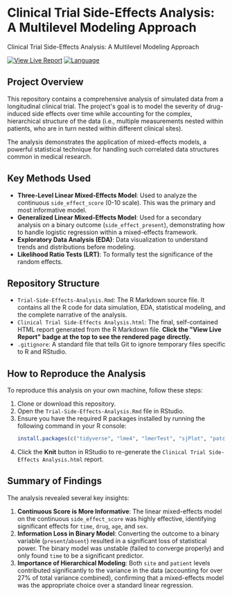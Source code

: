 # Clinical Trial Side-Effects Analysis: A Multilevel Modeling Approach
Clinical Trial Side-Effects Analysis: A Multilevel Modeling Approach

[![View Live Report](https://img.shields.io/badge/View-Live%20Report-brightgreen)](https://htmlpreview.github.io/?https://github.com/Vismaya-SD/Trial-Side-Effects-Analysis-Three-Level-Linear-Mixed-Effects-Model/blob/main/Clinical%20Trial%20Side-Effects%20Analysis.html)
[![Language](https://img.shields.io/badge/Language-R-blue.svg)](https://www.r-project.org/)

## Project Overview

This repository contains a comprehensive analysis of simulated data from a longitudinal clinical trial. The project's goal is to model the severity of drug-induced side effects over time while accounting for the complex, hierarchical structure of the data (i.e., multiple measurements nested within patients, who are in turn nested within different clinical sites).

The analysis demonstrates the application of mixed-effects models, a powerful statistical technique for handling such correlated data structures common in medical research.

## Key Methods Used

* **Three-Level Linear Mixed-Effects Model**: Used to analyze the continuous `side_effect_score` (0-10 scale). This was the primary and most informative model.
* **Generalized Linear Mixed-Effects Model**: Used for a secondary analysis on a binary outcome (`side_effect_present`), demonstrating how to handle logistic regression within a mixed-effects framework.
* **Exploratory Data Analysis (EDA)**: Data visualization to understand trends and distributions before modeling.
* **Likelihood Ratio Tests (LRT)**: To formally test the significance of the random effects.

## Repository Structure

* `Trial-Side-Effects-Analysis.Rmd`: The R Markdown source file. It contains all the R code for data simulation, EDA, statistical modeling, and the complete narrative of the analysis.
* `Clinical Trial Side-Effects Analysis.html`: The final, self-contained HTML report generated from the R Markdown file. **Click the "View Live Report" badge at the top to see the rendered page directly.**
* `.gitignore`: A standard file that tells Git to ignore temporary files specific to R and RStudio.

## How to Reproduce the Analysis

To reproduce this analysis on your own machine, follow these steps:

1.  Clone or download this repository.
2.  Open the `Trial-Side-Effects-Analysis.Rmd` file in RStudio.
3.  Ensure you have the required R packages installed by running the following command in your R console:
    ```r
    install.packages(c("tidyverse", "lme4", "lmerTest", "sjPlot", "patchwork", "knitr"))
    ```
4.  Click the **Knit** button in RStudio to re-generate the `Clinical Trial Side-Effects Analysis.html` report.

## Summary of Findings

The analysis revealed several key insights:

1.  **Continuous Score is More Informative**: The linear mixed-effects model on the continuous `side_effect_score` was highly effective, identifying significant effects for `time`, `drug`, `age`, and `sex`.
2.  **Information Loss in Binary Model**: Converting the outcome to a binary variable (`present`/`absent`) resulted in a significant loss of statistical power. The binary model was unstable (failed to converge properly) and only found `time` to be a significant predictor.
3.  **Importance of Hierarchical Modeling**: Both `site` and `patient` levels contributed significantly to the variance in the data (accounting for over 27% of total variance combined), confirming that a mixed-effects model was the appropriate choice over a standard linear regression.
